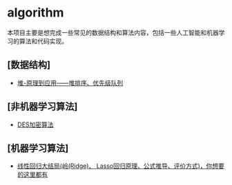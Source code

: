 # algorithm
本项目主要是想完成一些常见的数据结构和算法内容，包括一些人工智能和机器学习的算法和代码实现。
## [数据结构]
  - <a href="./datastructure/heap/p.html">堆-原理到应用——堆排序、优先级队列</a>
## [非机器学习算法]
  - [DES加密算法](Non-Machine-Learning/des/DES.md)
## [机器学习算法]
  - [线性回归大结局(岭(Ridge)、 Lasso回归原理、公式推导、评价方式)，你想要的这里都有](./Machine-Learning/Linear_Regression/Linear%20Regression.html)
